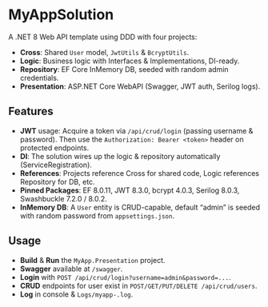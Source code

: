 # MyAppSolution

A .NET 8 Web API template using DDD with four projects:
- **Cross**: Shared `User` model, `JwtUtils` & `BcryptUtils`.
- **Logic**: Business logic with Interfaces & Implementations, DI-ready.
- **Repository**: EF Core InMemory DB, seeded with random admin credentials.
- **Presentation**: ASP.NET Core WebAPI (Swagger, JWT auth, Serilog logs).

## Features
- **JWT** usage: Acquire a token via `/api/crud/login` (passing username & password). Then use the `Authorization: Bearer <token>` header on protected endpoints.
- **DI**: The solution wires up the logic & repository automatically (ServiceRegistration).
- **References**: Projects reference Cross for shared code, Logic references Repository for DB, etc.
- **Pinned Packages**: EF 8.0.11, JWT 8.3.0, bcrypt 4.0.3, Serilog 8.0.3, Swashbuckle 7.2.0 / 8.0.2.
- **InMemory DB**: A `User` entity is CRUD-capable, default “admin” is seeded with random password from `appsettings.json`.

## Usage
- **Build** & **Run** the `MyApp.Presentation` project.
- **Swagger** available at `/swagger`.
- **Login** with `POST /api/crud/login?username=admin&password=...`.
- **CRUD** endpoints for user exist in `POST/GET/PUT/DELETE /api/crud/users`.
- **Log** in console & `Logs/myapp-.log`.
